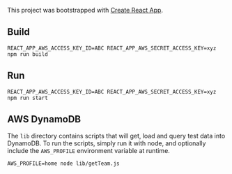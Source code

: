 This project was bootstrapped with [Create React App](https://github.com/facebookincubator/create-react-app).

## Build
```
REACT_APP_AWS_ACCESS_KEY_ID=ABC REACT_APP_AWS_SECRET_ACCESS_KEY=xyz npm run build
```

## Run
```
REACT_APP_AWS_ACCESS_KEY_ID=ABC REACT_APP_AWS_SECRET_ACCESS_KEY=xyz npm run start
```

## AWS DynamoDB
The `lib` directory contains scripts that will get, load and query test data into DynamoDB. To run the scripts, simply run it with node, and optionally include the `AWS_PROFILE` environment variable at runtime.
```
AWS_PROFILE=home node lib/getTeam.js
```
